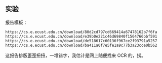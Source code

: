 ## 实验

报告模板：

```
https://cs.e.ecust.edu.cn/download/80d2cd797cd669414a67478162b7f6fa
https://cs.e.ecust.edu.cn/download/e39b0e221c46d69840f1564766bbf591
https://cs.e.ecust.edu.cn/download/de518617c60136f967ce2f93791a5257
https://cs.e.ecust.edu.cn/download/ba411a0f7e5fe1a9c77b3a23cce0b562
```

这报告排版歪歪扭扭，一堆错字，我估计是网上随便找来 OCR 的，捞。
